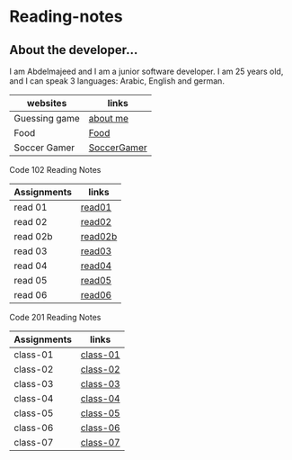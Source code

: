 
# Reading-notes

## About the developer...

 I am Abdelmajeed and I am a junior software developer. 
 I am 25 years old, and I can speak 3 languages: Arabic, English and german.


|websites     |       links|
|----------------|-----------------|
|Guessing game      | [about me  ](https://abdu-zeyad.github.io/about-me/)|
|Food   |[Food](https://abdu-zeyad.github.io/food/)|
|Soccer Gamer      |[SoccerGamer](https://abdu-zeyad.github.io/mywebsites/)|




Code 102 Reading Notes

|Assignments     |       links|
|----------------|-----------------|
|read 01        | [read01](read01.md)|
|read 02       |[read02](read02.md)|
|read 02b         |[read02b](read02b.md)|
|read 03        |[read03](read03.md)|
|read 04         |[read04](read04.md)|
|read 05         |[read05](read05.md)|
|read 06        |[read06](read06.md)|



Code 201 Reading Notes


|Assignments     |       links|
|----------------|-----------------|
|class-01      | [class-01](class-01.md)|
|class-02    |[class-02](class-02.md)|
|class-03       |[class-03](class-03.md)|
|class-04        |[class-04](class-04.md)|
|class-05         |[class-05](class-05.md)|
|class-06         |[class-06](class-06.md)|
|class-07        |[class-07](class-07.md)|



